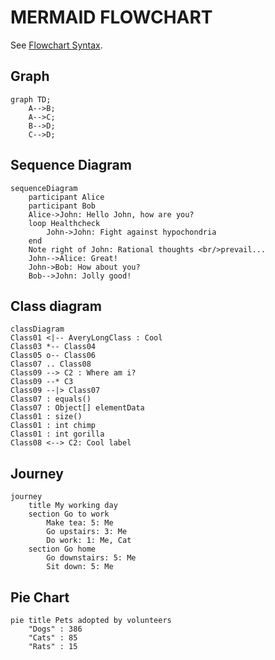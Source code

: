 #  MERMAID FLOWCHART

See [Flowchart Syntax](http://knsv.github.io/mermaid/#flowcharts-basic-syntax).

## Graph

```mermaid
graph TD;
    A-->B;
    A-->C;
    B-->D;
    C-->D;
```

## Sequence Diagram

```mermaid
sequenceDiagram
    participant Alice
    participant Bob
    Alice->John: Hello John, how are you?
    loop Healthcheck
        John->John: Fight against hypochondria
    end
    Note right of John: Rational thoughts <br/>prevail...
    John-->Alice: Great!
    John->Bob: How about you?
    Bob-->John: Jolly good!
```

## Class diagram

```mermaid
classDiagram
Class01 <|-- AveryLongClass : Cool
Class03 *-- Class04
Class05 o-- Class06
Class07 .. Class08
Class09 --> C2 : Where am i?
Class09 --* C3
Class09 --|> Class07
Class07 : equals()
Class07 : Object[] elementData
Class01 : size()
Class01 : int chimp
Class01 : int gorilla
Class08 <--> C2: Cool label
```

## Journey

```mermaid
journey
	title My working day
	section Go to work
		Make tea: 5: Me
		Go upstairs: 3: Me
		Do work: 1: Me, Cat
	section Go home
		Go downstairs: 5: Me
		Sit down: 5: Me
```

## Pie Chart

```mermaid
pie title Pets adopted by volunteers
	"Dogs" : 386
	"Cats" : 85
	"Rats" : 15
```
